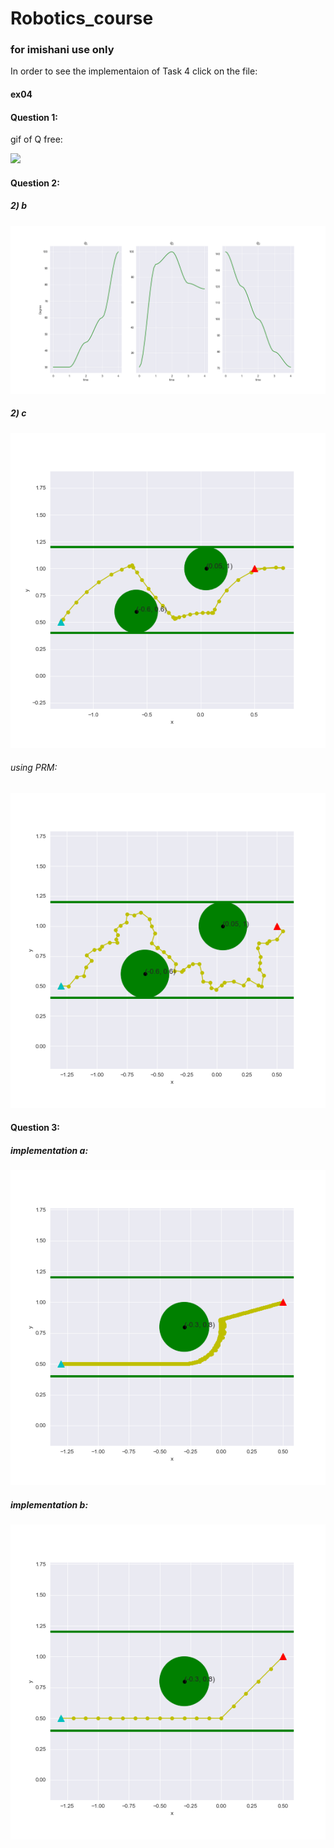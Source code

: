 # Robotics_course

### for imishani use only

In order to see the implementaion of Task 4 click on the file:
#### ex04

#### Question 1:
gif of Q free:

![](png_to_gif.gif)

#### Question 2:
##### 2) b
![](2_b.png)

##### 2) c
![](2_c.png)
###### using PRM:
![](PRM.png)
#### Question 3:
##### implementation a:

![](3_a.png)
##### implementation b:

![](3_b.png)
